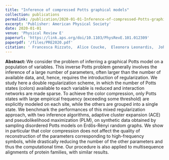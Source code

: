 ```yaml
---
title: "Inference of compressed Potts graphical models"
collection: publications
permalink: /publication/2020-01-01-Inference-of-compressed-Potts-graphical-models
excerpt: 'Publisher: American Physical Society'
date: 2020-01-01
venue: 'Physical Review E'
paperurl: 'https://link.aps.org/doi/10.1103/PhysRevE.101.012309'
paperpdf: '/files/PRE2020.pdf'
citation: ' Francesca Rizzato,  Alice Coucke,  Eleonora Leonardis,  John Barton,  Jérôme Tubiana,  Rémi Monasson,  Simona Cocco, &quot;Inference of compressed Potts graphical models.&quot; Physical Review E, 2020.'
---
```

<b> Abstract: </b>We consider the problem of inferring a graphical Potts model on a population of variables. This inverse Potts problem generally involves the inference of a large number of parameters, often larger than the number of available data, and, hence, requires the introduction of regularization. We study here a double regularization scheme, in which the number of Potts states (colors) available to each variable is reduced and interaction networks are made sparse. To achieve the color compression, only Potts states with large empirical frequency (exceeding some threshold) are explicitly modeled on each site, while the others are grouped into a single state. We benchmark the performances of this mixed regularization approach, with two inference algorithms, adaptive cluster expansion (ACE) and pseudolikelihood maximization (PLM), on synthetic data obtained by sampling disordered Potts models on Erdős-Rényi random graphs. We show in particular that color compression does not affect the quality of reconstruction of the parameters corresponding to high-frequency symbols, while drastically reducing the number of the other parameters and thus the computational time. Our procedure is also applied to multisequence alignments of protein families, with similar results.
